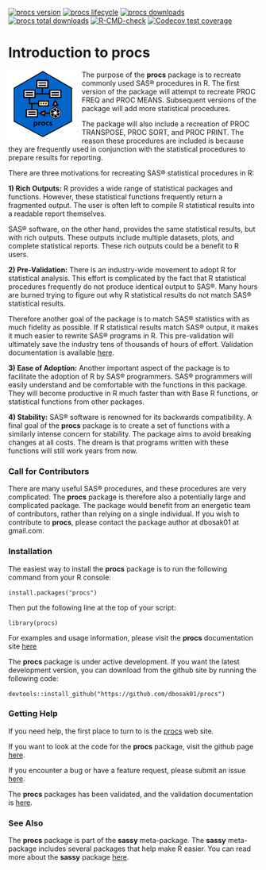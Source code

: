 <!-- badges: start -->

[![procs version](https://www.r-pkg.org/badges/version/procs)](https://cran.r-project.org/package=procs)
[![procs lifecycle](https://img.shields.io/badge/lifecycle-maturing-blue.svg)](https://cran.r-project.org/package=procs)
[![procs downloads](https://cranlogs.r-pkg.org/badges/procs)](https://cran.r-project.org/package=procs)
[![procs total downloads](https://cranlogs.r-pkg.org/badges/grand-total/procs)](https://cran.r-project.org/package=procs)
[![R-CMD-check](https://github.com/dbosak01/procs/actions/workflows/R-CMD-check.yaml/badge.svg)](https://github.com/dbosak01/procs/actions/workflows/R-CMD-check.yaml)
[![Codecov test coverage](https://codecov.io/gh/dbosak01/procs/branch/master/graph/badge.svg)](https://app.codecov.io/gh/dbosak01/procs?branch=master)

<!-- badges: end -->

# Introduction to **procs**
<img src='man/images/procs_new.png' align="left" height="138px" style="margin-right:10px;height:138px"/>

The purpose of the **procs** package is to recreate commonly used SAS® 
procedures in R.  The first version of the package will attempt to recreate
PROC FREQ and PROC MEANS. 
Subsequent versions of the package will add more statistical procedures.  

The package will also include a recreation of PROC TRANSPOSE,
PROC SORT, and PROC PRINT.
The reason these procedures are included is because they are frequently used
in conjunction with the statistical procedures to prepare results for reporting.  

There are three motivations for recreating SAS® statistical procedures in R:

**1) Rich Outputs:** R provides a wide range of statistical packages and functions.
However, these statistical functions frequently return a fragmented output.
The user is often left to compile R statistical results into a readable 
report themselves.

SAS® software, on the other hand, provides the same statistical results, 
but with rich outputs.  These outputs include multiple datasets, plots,
and complete statistical reports. These rich outputs could be a benefit 
to R users.

**2) Pre-Validation:** There is an industry-wide movement to adopt R for 
statistical analysis.  This 
effort is complicated by the fact that R statistical procedures frequently
do not produce identical output to SAS®.  Many hours are burned trying to figure 
out why R statistical results do not match SAS® statistical results.

Therefore another goal of the package is to match SAS® statistics with as much
fidelity as possible. If R statistical results match SAS® output, 
it makes it much easier to rewrite
SAS® programs in R. This pre-validation will
ultimately save the industry tens of thousands of hours of effort. Validation
documentation is available 
[here](https://r-sassy.org/validation/Procs_Validation.pdf).

**3) Ease of Adoption:** Another important aspect of the package is to 
facilitate the adoption of R by SAS® programmers.
SAS® programmers will easily understand and be comfortable with the functions
in this package.  They will become productive in R much faster than with
Base R functions, or statistical functions from other packages.

**4) Stability:** SAS® software is renowned for its backwards compatibility. 
A final goal of the **procs** package is to create a set
of functions with a similarly intense concern for stability.  The package 
aims to avoid breaking changes at all costs.  The dream is that programs
written with these functions will still work years from now.

### Call for Contributors

There are many useful SAS® procedures, and these procedures are very complicated.
The **procs** package is therefore also a potentially large and complicated 
package.  The package would benefit from an energetic team of contributors,
rather than relying on a single individual.  If you wish to contribute to
**procs**, please contact the package author at dbosak01 at gmail.com.


### Installation

The easiest way to install the **procs** package is to run the following 
command from your R console:

    install.packages("procs")


Then put the following line at the top of your script:

    library(procs)
    
For examples and usage 
information, please visit the **procs** documentation site 
[here](https://procs.r-sassy.org/articles/procs.html)
    
The **procs** package is under active development.  If you want the latest
development version, you can download from the github site by running
the following code:

    devtools::install_github("https://github.com/dbosak01/procs")    


### Getting Help

If you need help, the first place 
to turn to is the [procs](https://procs.r-sassy.org) web site.  

If you want to look at the code for the **procs** package, visit the
github page [here](https://github.com/dbosak01/procs).

If you encounter a bug or have a feature request, please submit an issue 
[here](https://github.com/dbosak01/procs/issues).

The **procs** packages has been validated, and the validation documentation
is [here](https://r-sassy.org/validation/Procs_Validation.pdf).


### See Also

The **procs** package is part of the **sassy** meta-package. 
The **sassy** meta-package includes several packages that help make R
easier.  You can read more about the **sassy** package
[here](https://sassy.r-sassy.org).

